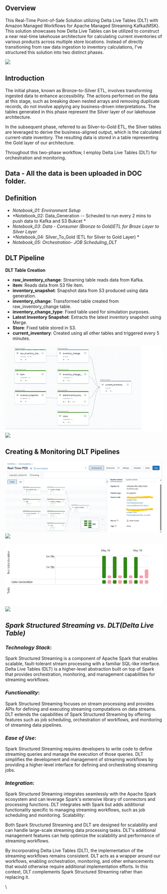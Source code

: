 ## Overview
This  Real-Time Point-of-Sale Solution utilizing Delta Live Tables (DLT) with Amazon Managed Workflows for Apache Managed Streaming Kafka(MSK). This solution showcases how Delta Live Tables can be utilized to construct a near real-time lakehouse architecture for calculating current inventories of various products across multiple store locations. Instead of directly transitioning from raw data ingestion to inventory calculations, I've structured this solution into two distinct phases.


<img src='https://brysmiwasb.blob.core.windows.net/demos/images/pos_dlt_pipeline_UPDATED.png' width=800>

## Introduction
The initial phase, known as Bronze-to-Silver ETL, involves transforming ingested data to enhance accessibility. The actions performed on the data at this stage, such as breaking down nested arrays and removing duplicate records, do not involve applying any business-driven interpretations. The tables generated in this phase represent the Silver layer of our lakehouse architecture.

In the subsequent phase, referred to as Silver-to-Gold ETL, the Silver tables are leveraged to derive the business-aligned output, which is the calculated current-state inventory. The resulting data is stored in a table representing the Gold layer of our architecture.

Throughout this two-phase workflow, I employ Delta Live Tables (DLT) for orchestration and monitoring.
## Data - All the data is been uploaded in DOC folder.
## Definition

* *Notebook_01: Environment Setup*
* *Notebook_02: Data_Generation -- Scheuled to run every 2 mins to push data to Kafka and S3 Bukcet *
* *Notebook_03: Data - Consumer (Bronze to Gold)ETL for Broze Layer to Silver Layer*
* *Notebook_04: Silver_To_Gold (ETL for Silver to Gold Layer) *
* *Notebook_05: Orchestration- JOB Scheduling_DLT*
## DLT Pipeline
 **DLT Table Creation**
   - **raw_inventory_change**: Streaming table reads data from Kafka.
   - **item**: Reads data from S3 file item.
   - **inventory_snapshot**: Snapshot data from S3 produced using data generation.
   - **inventory_change**: Transformed table created from raw_inventory_change table.
   - **inventory_change_type**: Fixed table used for simulation purposes.
   - **Latest Inventory Snapshot**: Extracts the latest inventory snapshot using Merge.
   - **Store**: Fixed table stored in S3.
   - **current_inventory**: Created using all other tables and triggered every 5 minutes.

![image info](Doc/DTL_Piepline.png)![](path)

## Creating & Monitoring DLT Pipelines
![image info](Doc/Creating_DLT.png)![](path)

![image info](Doc/Data_Generation_Job.png)![](path)

## *Spark Structured Streaming vs. DLT(Delta Live Table)*

### *Technology Stack*:

Spark Structured Streaming is a component of Apache Spark that enables scalable, fault-tolerant stream processing with a familiar SQL-like interface.
Delta Live Tables (DLT) is a higher-level abstraction built on top of Spark that provides orchestration, monitoring, and management capabilities for streaming workflows.

### *Functionality*:
Spark Structured Streaming focuses on stream processing and provides APIs for defining and executing streaming computations on data streams.
DLT extends the capabilities of Spark Structured Streaming by offering features such as job scheduling, orchestration of workflows, and monitoring of streaming data pipelines.

### *Ease of Use*:
Spark Structured Streaming requires developers to write code to define streaming queries and manage the execution of those queries.
DLT simplifies the development and management of streaming workflows by providing a higher-level interface for defining and orchestrating streaming jobs.

### *Integration*:
Spark Structured Streaming integrates seamlessly with the Apache Spark ecosystem and can leverage Spark's extensive library of connectors and processing functions.
DLT integrates with Spark but adds additional functionality specific to managing streaming workflows, such as job scheduling and monitoring.
Scalability:

Both Spark Structured Streaming and DLT are designed for scalability and can handle large-scale streaming data processing tasks.
DLT's additional management features can help optimize the scalability and performance of streaming workflows.

By incorporating Delta Live Tables (DLT), the implementation of the streaming workflows remains consistent. DLT acts as a wrapper around our workflows, enabling orchestration, monitoring, and other enhancements that would otherwise require additional implementation efforts. In this context, DLT complements Spark Structured Streaming rather than replacing it. 


\
